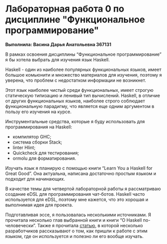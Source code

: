 # Лабораторная работа 0 по дисциплине "Функциональное программирование"

**Выполнила: Васина Дарья Анатольевна 367131**

В рамках освоения дисциплины “Функциональное программирование” я бы хотела выбрать для изучения язык Haskell. 

Haskell - один из наиболее популярных функциональных языков, имеет большое комьюнити и множество материалов для изучения, поэтому я уверена, что проблем с недостатком информации не возникнет.

Этот язык наиболее чистый среди функциональных, имеет строгую статическую типизацию и ленивый тип вычислений. Haskell, в отличие от других функциональных языков, наиболее строго соблюдает функциональную парадигму, что является еще одним аргументом в пользу его изучения на курсе.

Инструментальные средства, которые я буду использовать для программирования на Haskell:
* компилятор GHC;
* система сборки Stack;
* linter Hlint;
* Quickcheck для тестирования;
* ormolu для форматирования.

Изучать язык я планирую с помощью книги “Learn You a Haskell for Great Good”. Она актуальна, написана достаточно простым языком и подходит для начинающих.

В качестве темы для четвертой лабораторной работы я рассматриваю создание eDSL для программирования чат-ботов. Haskell часто используется для eDSL, поэтому мне кажется, что это хорошая и выполнимая идея для проекта.

Подготавливая эссе, я пользовалась несколькими источниками. Я прочитала несколько глав выбранной книги и книги “О Haskell по-человечески”. Также я прочитала [статью](https://ru.hexlet.io/blog/posts/haskell-yazyk-pozvolyayuschiy-glubzhe-ponyat-programmirovanie-kak-on-ustroen-i-pochemu-ego-vybirayut-razrabotchiki), в которой несколько разработчиков рассказывают о том, как пришли к работе с этим языком, где он используется и полезно ли его вообще изучать. 
